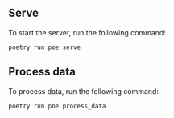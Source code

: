 ## Serve
To start the server, run the following command:

```shell
poetry run poe serve
```

## Process data
To process data, run the following command:

```shell
poetry run poe process_data
```